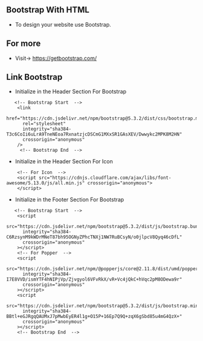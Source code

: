 ## Bootstrap With HTML

- To design your website use Bootstrap.


## For more
* Visit-> https://getbootstrap.com/

## Link Bootstrap

+ Initialize in the Header Section For Bootstrap

```
   <!-- Bootstrap Start  -->
    <link
      href="https://cdn.jsdelivr.net/npm/bootstrap@5.3.2/dist/css/bootstrap.min.css"
      rel="stylesheet"
      integrity="sha384-T3c6CoIi6uLrA9TneNEoa7RxnatzjcDSCmG1MXxSR1GAsXEV/Dwwykc2MPK8M2HN"
      crossorigin="anonymous"
    />
     <!-- Bootstrap End  -->
```
+ Initialize in the Header Section For Icon

```
    <!-- For Icon  -->
    <script src="https://cdnjs.cloudflare.com/ajax/libs/font-awesome/5.13.0/js/all.min.js" crossorigin="anonymous">
    </script>
```


+ Initialize in the Footer Section For Bootstrap
```
   <!-- Bootstrap Start  -->
    <script
      src="https://cdn.jsdelivr.net/npm/bootstrap@5.3.2/dist/js/bootstrap.bundle.min.js"
      integrity="sha384-C6RzsynM9kWDrMNeT87bh95OGNyZPhcTNXj1NW7RuBCsyN/o0jlpcV8Qyq46cDfL"
      crossorigin="anonymous"
    ></script>
    <!-- For Popper  -->
    <script
      src="https://cdn.jsdelivr.net/npm/@popperjs/core@2.11.8/dist/umd/popper.min.js"
      integrity="sha384-I7E8VVD/ismYTF4hNIPjVp/Zjvgyol6VFvRkX/vR+Vc4jQkC+hVqc2pM8ODewa9r"
      crossorigin="anonymous"
    ></script>
    <script
      src="https://cdn.jsdelivr.net/npm/bootstrap@5.3.2/dist/js/bootstrap.min.js"
      integrity="sha384-BBtl+eGJRgqQAUMxJ7pMwbEyER4l1g+O15P+16Ep7Q9Q+zqX6gSbd85u4mG4QzX+"
      crossorigin="anonymous"
    ></script>
    <!-- Bootstrap End  -->
```